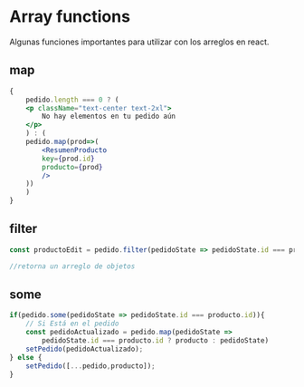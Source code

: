 # Array functions

Algunas funciones importantes para utilizar con los arreglos en react.

## map

```jsx
{
    pedido.length === 0 ? (
    <p className="text-center text-2xl"> 
        No hay elementos en tu pedido aún
    </p>
    ) : (
    pedido.map(prod=>(
        <ResumenProducto 
        key={prod.id}
        producto={prod}
        />
    ))
    )
}
```

## filter

```jsx
const productoEdit = pedido.filter(pedidoState => pedidoState.id === producto.id)[0];

//retorna un arreglo de objetos

```

## some

```jsx
if(pedido.some(pedidoState => pedidoState.id === producto.id)){
    // Si Está en el pedido
    const pedidoActualizado = pedido.map(pedidoState => 
        pedidoState.id === producto.id ? producto : pedidoState)
    setPedido(pedidoActualizado);
} else {
    setPedido([...pedido,producto]);
}
```